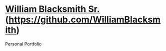 # [William Blacksmith Sr.]([WilliamBlacksmith.github.io])(https://github.com/WilliamBlacksmith)
Personal Portfolio
